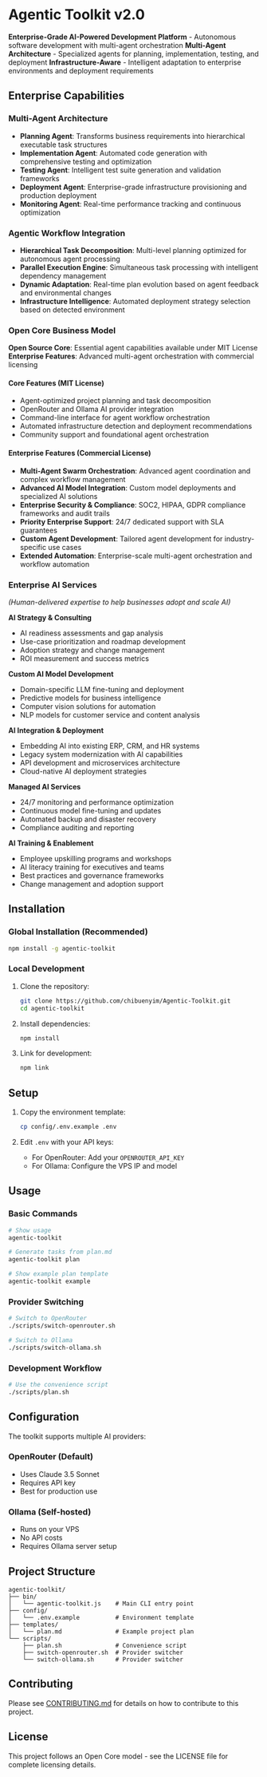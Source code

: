 # Agentic Toolkit v2.0

**Enterprise-Grade AI-Powered Development Platform** - Autonomous software development with multi-agent orchestration
**Multi-Agent Architecture** - Specialized agents for planning, implementation, testing, and deployment
**Infrastructure-Aware** - Intelligent adaptation to enterprise environments and deployment requirements

## Enterprise Capabilities

### Multi-Agent Architecture
- **Planning Agent**: Transforms business requirements into hierarchical executable task structures
- **Implementation Agent**: Automated code generation with comprehensive testing and optimization
- **Testing Agent**: Intelligent test suite generation and validation frameworks
- **Deployment Agent**: Enterprise-grade infrastructure provisioning and production deployment
- **Monitoring Agent**: Real-time performance tracking and continuous optimization

### Agentic Workflow Integration
- **Hierarchical Task Decomposition**: Multi-level planning optimized for autonomous agent processing
- **Parallel Execution Engine**: Simultaneous task processing with intelligent dependency management
- **Dynamic Adaptation**: Real-time plan evolution based on agent feedback and environmental changes
- **Infrastructure Intelligence**: Automated deployment strategy selection based on detected environment

### Open Core Business Model

**Open Source Core**: Essential agent capabilities available under MIT License
**Enterprise Features**: Advanced multi-agent orchestration with commercial licensing

#### Core Features (MIT License)
- Agent-optimized project planning and task decomposition
- OpenRouter and Ollama AI provider integration
- Command-line interface for agent workflow orchestration
- Automated infrastructure detection and deployment recommendations
- Community support and foundational agent orchestration

#### Enterprise Features (Commercial License)
- **Multi-Agent Swarm Orchestration**: Advanced agent coordination and complex workflow management
- **Advanced AI Model Integration**: Custom model deployments and specialized AI solutions
- **Enterprise Security & Compliance**: SOC2, HIPAA, GDPR compliance frameworks and audit trails
- **Priority Enterprise Support**: 24/7 dedicated support with SLA guarantees
- **Custom Agent Development**: Tailored agent development for industry-specific use cases
- **Extended Automation**: Enterprise-scale multi-agent orchestration and workflow automation

### Enterprise AI Services

*(Human-delivered expertise to help businesses adopt and scale AI)*

**AI Strategy & Consulting**
- AI readiness assessments and gap analysis
- Use-case prioritization and roadmap development
- Adoption strategy and change management
- ROI measurement and success metrics

**Custom AI Model Development**
- Domain-specific LLM fine-tuning and deployment
- Predictive models for business intelligence
- Computer vision solutions for automation
- NLP models for customer service and content analysis

**AI Integration & Deployment**
- Embedding AI into existing ERP, CRM, and HR systems
- Legacy system modernization with AI capabilities
- API development and microservices architecture
- Cloud-native AI deployment strategies

**Managed AI Services**
- 24/7 monitoring and performance optimization
- Continuous model fine-tuning and updates
- Automated backup and disaster recovery
- Compliance auditing and reporting

**AI Training & Enablement**
- Employee upskilling programs and workshops
- AI literacy training for executives and teams
- Best practices and governance frameworks
- Change management and adoption support

## Installation

### Global Installation (Recommended)

```bash
npm install -g agentic-toolkit
```

### Local Development

1. Clone the repository:
   ```bash
   git clone https://github.com/chibuenyim/Agentic-Toolkit.git
   cd agentic-toolkit
   ```

2. Install dependencies:
   ```bash
   npm install
   ```

3. Link for development:
   ```bash
   npm link
   ```

## Setup

1. Copy the environment template:
   ```bash
   cp config/.env.example .env
   ```

2. Edit `.env` with your API keys:
   - For OpenRouter: Add your `OPENROUTER_API_KEY`
   - For Ollama: Configure the VPS IP and model

## Usage

### Basic Commands

```bash
# Show usage
agentic-toolkit

# Generate tasks from plan.md
agentic-toolkit plan

# Show example plan template
agentic-toolkit example
```

### Provider Switching

```bash
# Switch to OpenRouter
./scripts/switch-openrouter.sh

# Switch to Ollama
./scripts/switch-ollama.sh
```

### Development Workflow

```bash
# Use the convenience script
./scripts/plan.sh
```

## Configuration

The toolkit supports multiple AI providers:

### OpenRouter (Default)
- Uses Claude 3.5 Sonnet
- Requires API key
- Best for production use

### Ollama (Self-hosted)
- Runs on your VPS
- No API costs
- Requires Ollama server setup

## Project Structure

```
agentic-toolkit/
├── bin/
│   └── agentic-toolkit.js    # Main CLI entry point
├── config/
│   └── .env.example          # Environment template
├── templates/
│   └── plan.md               # Example project plan
└── scripts/
    ├── plan.sh               # Convenience script
    ├── switch-openrouter.sh  # Provider switcher
    └── switch-ollama.sh      # Provider switcher
```

## Contributing

Please see [CONTRIBUTING.md](CONTRIBUTING.md) for details on how to contribute to this project.

## License

This project follows an Open Core model - see the LICENSE file for complete licensing details.
